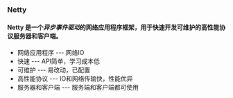 ### Netty

#### Netty 是一个***异步事件驱动***的网络应用程序框架，用于快速开发可维护的高性能协议服务器和客户端。
- 网络应用程序  --- 网络IO
- 快速 --- API简单，学习成本低
- 可维护 --- 易改动，已配置
- 高性能协议 --- IO和网络传输快，性能优异
- 服务器和客户端 --- 服务端和客户端都可使用


